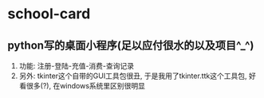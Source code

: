 # school-card
## python写的桌面小程序(足以应付很水的以及项目^_^)

1. 功能: 注册-登陆-充值-消费-查询记录
2. 另外: tkinter这个自带的GUI工具包很丑, 于是我用了tkinter.ttk这个工具包, 好看很多(?), 在windows系统里区别很明显

